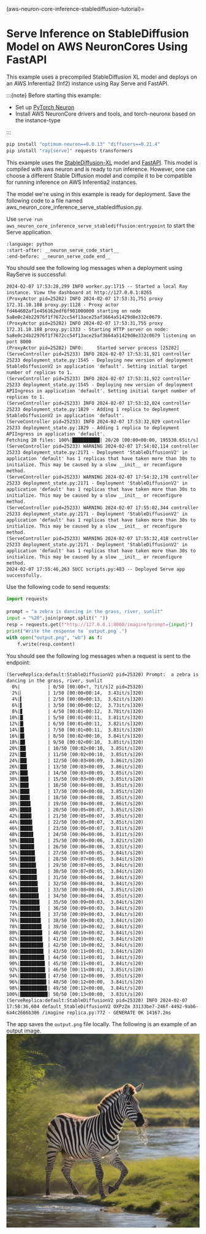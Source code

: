 (aws-neuron-core-inference-stablediffusion-tutorial)=

# Serve Inference on StableDiffusion Model on AWS NeuronCores Using FastAPI
This example uses a precompiled StableDiffusion XL model and deploys on an AWS Inferentia2 (Inf2)
instance using Ray Serve and FastAPI.


:::{note}
  Before starting this example: 
  * Set up [PyTorch Neuron](https://awsdocs-neuron.readthedocs-hosted.com/en/latest/general/setup/torch-neuronx.html#setup-torch-neuronx)
  * Install AWS NeuronCore drivers and tools, and torch-neuronx based on the instance-type

:::

```bash
pip install "optimum-neuron==0.0.13" "diffusers==0.21.4"
pip install "ray[serve]" requests transformers
```

This example uses the [StableDiffusion-XL](https://huggingface.co/aws-neuron/stable-diffusion-xl-base-1-0-1024x1024) model and [FastAPI](https://fastapi.tiangolo.com/).
This model is compiled with aws neuron and is ready to run inference. However, one can choose a different Stable Diffusion model and compile it to be compatible for running inference on AWS Inferentia2
instances.

The model we're using in this example is ready for deployment. Save the following code to a file named aws_neuron_core_inference_serve_stablediffusion.py.

Use `serve run aws_neuron_core_inference_serve_stablediffusion:entrypoint` to start the Serve application.
```{literalinclude} ../doc_code/aws_neuron_core_inference_serve_stablediffusion.py
:language: python
:start-after: __neuron_serve_code_start__
:end-before: __neuron_serve_code_end__
```


You should see the following log messages when a deployment using RayServe is successful:
```text
2024-02-07 17:53:28,299	INFO worker.py:1715 -- Started a local Ray instance. View the dashboard at http://127.0.0.1:8265 
(ProxyActor pid=25282) INFO 2024-02-07 17:53:31,751 proxy 172.31.10.188 proxy.py:1128 - Proxy actor fd464602af1e456162edf6f901000000 starting on node 5a8e0c24b22976f1f7672cc54f13ace25af3664a51429d8e332c0679.
(ProxyActor pid=25282) INFO 2024-02-07 17:53:31,755 proxy 172.31.10.188 proxy.py:1333 - Starting HTTP server on node: 5a8e0c24b22976f1f7672cc54f13ace25af3664a51429d8e332c0679 listening on port 8000
(ProxyActor pid=25282) INFO:     Started server process [25282]
(ServeController pid=25233) INFO 2024-02-07 17:53:31,921 controller 25233 deployment_state.py:1545 - Deploying new version of deployment StableDiffusionV2 in application 'default'. Setting initial target number of replicas to 1.
(ServeController pid=25233) INFO 2024-02-07 17:53:31,922 controller 25233 deployment_state.py:1545 - Deploying new version of deployment APIIngress in application 'default'. Setting initial target number of replicas to 1.
(ServeController pid=25233) INFO 2024-02-07 17:53:32,024 controller 25233 deployment_state.py:1829 - Adding 1 replica to deployment StableDiffusionV2 in application 'default'.
(ServeController pid=25233) INFO 2024-02-07 17:53:32,029 controller 25233 deployment_state.py:1829 - Adding 1 replica to deployment APIIngress in application 'default'.
Fetching 20 files: 100%|██████████| 20/20 [00:00<00:00, 195538.65it/s]
(ServeController pid=25233) WARNING 2024-02-07 17:54:02,114 controller 25233 deployment_state.py:2171 - Deployment 'StableDiffusionV2' in application 'default' has 1 replicas that have taken more than 30s to initialize. This may be caused by a slow __init__ or reconfigure method.
(ServeController pid=25233) WARNING 2024-02-07 17:54:32,170 controller 25233 deployment_state.py:2171 - Deployment 'StableDiffusionV2' in application 'default' has 1 replicas that have taken more than 30s to initialize. This may be caused by a slow __init__ or reconfigure method.
(ServeController pid=25233) WARNING 2024-02-07 17:55:02,344 controller 25233 deployment_state.py:2171 - Deployment 'StableDiffusionV2' in application 'default' has 1 replicas that have taken more than 30s to initialize. This may be caused by a slow __init__ or reconfigure method.
(ServeController pid=25233) WARNING 2024-02-07 17:55:32,418 controller 25233 deployment_state.py:2171 - Deployment 'StableDiffusionV2' in application 'default' has 1 replicas that have taken more than 30s to initialize. This may be caused by a slow __init__ or reconfigure method.
2024-02-07 17:55:46,263	SUCC scripts.py:483 -- Deployed Serve app successfully.
```

Use the following code to send requests:
```python
import requests

prompt = "a zebra is dancing in the grass, river, sunlit"
input = "%20".join(prompt.split(" "))
resp = requests.get(f"http://127.0.0.1:8000/imagine?prompt={input}")
print("Write the response to `output.png`.")
with open("output.png", "wb") as f:
    f.write(resp.content)
```

You should see the following log messages when a request is sent to the endpoint:
```text
(ServeReplica:default:StableDiffusionV2 pid=25320) Prompt:  a zebra is dancing in the grass, river, sunlit
  0%|          | 0/50 [00:00<?, ?it/s]2 pid=25320) 
  2%|▏         | 1/50 [00:00<00:14,  3.43it/s]320) 
  4%|▍         | 2/50 [00:00<00:13,  3.62it/s]320) 
  6%|▌         | 3/50 [00:00<00:12,  3.73it/s]320) 
  8%|▊         | 4/50 [00:01<00:12,  3.78it/s]320) 
 10%|█         | 5/50 [00:01<00:11,  3.81it/s]320) 
 12%|█▏        | 6/50 [00:01<00:11,  3.82it/s]320) 
 14%|█▍        | 7/50 [00:01<00:11,  3.83it/s]320) 
 16%|█▌        | 8/50 [00:02<00:10,  3.84it/s]320) 
 18%|█▊        | 9/50 [00:02<00:10,  3.85it/s]320) 
 20%|██        | 10/50 [00:02<00:10,  3.85it/s]20) 
 22%|██▏       | 11/50 [00:02<00:10,  3.85it/s]20) 
 24%|██▍       | 12/50 [00:03<00:09,  3.86it/s]20) 
 26%|██▌       | 13/50 [00:03<00:09,  3.86it/s]20) 
 28%|██▊       | 14/50 [00:03<00:09,  3.85it/s]20) 
 30%|███       | 15/50 [00:03<00:09,  3.85it/s]20) 
 32%|███▏      | 16/50 [00:04<00:08,  3.85it/s]20) 
 34%|███▍      | 17/50 [00:04<00:08,  3.85it/s]20) 
 36%|███▌      | 18/50 [00:04<00:08,  3.85it/s]20) 
 38%|███▊      | 19/50 [00:04<00:08,  3.86it/s]20) 
 40%|████      | 20/50 [00:05<00:07,  3.85it/s]20) 
 42%|████▏     | 21/50 [00:05<00:07,  3.85it/s]20) 
 44%|████▍     | 22/50 [00:05<00:07,  3.85it/s]20) 
 46%|████▌     | 23/50 [00:06<00:07,  3.81it/s]20) 
 48%|████▊     | 24/50 [00:06<00:06,  3.81it/s]20) 
 50%|█████     | 25/50 [00:06<00:06,  3.82it/s]20) 
 52%|█████▏    | 26/50 [00:06<00:06,  3.83it/s]20) 
 54%|█████▍    | 27/50 [00:07<00:05,  3.84it/s]20) 
 56%|█████▌    | 28/50 [00:07<00:05,  3.84it/s]20) 
 58%|█████▊    | 29/50 [00:07<00:05,  3.84it/s]20) 
 60%|██████    | 30/50 [00:07<00:05,  3.84it/s]20) 
 62%|██████▏   | 31/50 [00:08<00:04,  3.84it/s]20) 
 64%|██████▍   | 32/50 [00:08<00:04,  3.84it/s]20) 
 66%|██████▌   | 33/50 [00:08<00:04,  3.85it/s]20) 
 68%|██████▊   | 34/50 [00:08<00:04,  3.85it/s]20) 
 70%|███████   | 35/50 [00:09<00:03,  3.84it/s]20) 
 72%|███████▏  | 36/50 [00:09<00:03,  3.84it/s]20) 
 74%|███████▍  | 37/50 [00:09<00:03,  3.84it/s]20) 
 76%|███████▌  | 38/50 [00:09<00:03,  3.84it/s]20) 
 78%|███████▊  | 39/50 [00:10<00:02,  3.84it/s]20) 
 80%|████████  | 40/50 [00:10<00:02,  3.84it/s]20) 
 82%|████████▏ | 41/50 [00:10<00:02,  3.84it/s]20) 
 84%|████████▍ | 42/50 [00:10<00:02,  3.84it/s]20) 
 86%|████████▌ | 43/50 [00:11<00:01,  3.84it/s]20) 
 88%|████████▊ | 44/50 [00:11<00:01,  3.84it/s]20) 
 90%|█████████ | 45/50 [00:11<00:01,  3.84it/s]20) 
 92%|█████████▏| 46/50 [00:11<00:01,  3.85it/s]20) 
 94%|█████████▍| 47/50 [00:12<00:00,  3.85it/s]20) 
 96%|█████████▌| 48/50 [00:12<00:00,  3.84it/s]20) 
 98%|█████████▊| 49/50 [00:12<00:00,  3.84it/s]20) 
100%|██████████| 50/50 [00:13<00:00,  3.83it/s]20) 
(ServeReplica:default:StableDiffusionV2 pid=25320) INFO 2024-02-07 17:58:36,604 default_StableDiffusionV2 OXPzZm 33133be7-246f-4492-9ab6-6a4c2666b306 /imagine replica.py:772 - GENERATE OK 14167.2ms
```


The app saves the `output.png` file locally. The following is an example of an output image.
![image](https://raw.githubusercontent.com/ray-project/images/master/docs/serve/stable_diffusion_inferentia2_output.png)
